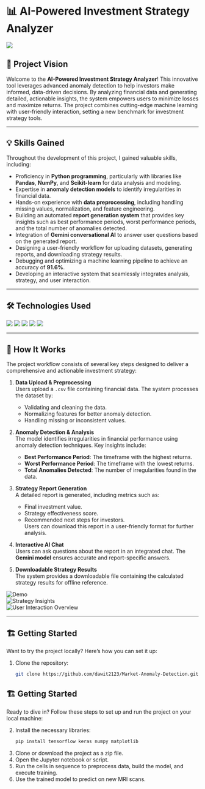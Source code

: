 # 📊 AI-Powered Investment Strategy Analyzer  
<img src="https://img.shields.io/badge/-Solo Project-f2336f?&style=for-the-badge&logoColor=white" />  

## 🌟 Project Vision  

Welcome to the **AI-Powered Investment Strategy Analyzer**! This innovative tool leverages advanced anomaly detection to help investors make informed, data-driven decisions. By analyzing financial data and generating detailed, actionable insights, the system empowers users to minimize losses and maximize returns. The project combines cutting-edge machine learning with user-friendly interaction, setting a new benchmark for investment strategy tools.  

---  

## 💡 Skills Gained  

Throughout the development of this project, I gained valuable skills, including:  

- Proficiency in **Python programming**, particularly with libraries like **Pandas**, **NumPy**, and **Scikit-learn** for data analysis and modeling.  
- Expertise in **anomaly detection models** to identify irregularities in financial data.  
- Hands-on experience with **data preprocessing**, including handling missing values, normalization, and feature engineering.  
- Building an automated **report generation system** that provides key insights such as best performance periods, worst performance periods, and the total number of anomalies detected.  
- Integration of **Gemini conversational AI** to answer user questions based on the generated report.  
- Designing a user-friendly workflow for uploading datasets, generating reports, and downloading strategy results.  
- Debugging and optimizing a machine learning pipeline to achieve an accuracy of **91.6%**.  
- Developing an interactive system that seamlessly integrates analysis, strategy, and user interaction.  

---  

## 🛠 Technologies Used  

<div>  
  <img src="https://img.shields.io/badge/-Python-3776AB?&style=for-the-badge&logo=python&logoColor=white" />  
  <img src="https://img.shields.io/badge/-Pandas-150458?&style=for-the-badge&logo=pandas&logoColor=white" />  
  <img src="https://img.shields.io/badge/-NumPy-013243?&style=for-the-badge&logo=numpy&logoColor=white" />  
  <img src="https://img.shields.io/badge/-Scikit Learn-F7931E?&style=for-the-badge&logo=scikit-learn&logoColor=white" />  
  <img src="https://img.shields.io/badge/-Gemini AI-5C2D91?&style=for-the-badge&logo=azure-devops&logoColor=white" />  
</div>  

---  

## 🚀 How It Works  

The project workflow consists of several key steps designed to deliver a comprehensive and actionable investment strategy:  

1. **Data Upload & Preprocessing**  
   Users upload a `.csv` file containing financial data. The system processes the dataset by:  
   - Validating and cleaning the data.  
   - Normalizing features for better anomaly detection.  
   - Handling missing or inconsistent values.  

2. **Anomaly Detection & Analysis**  
   The model identifies irregularities in financial performance using anomaly detection techniques. Key insights include:  
   - **Best Performance Period**: The timeframe with the highest returns.  
   - **Worst Performance Period**: The timeframe with the lowest returns.  
   - **Total Anomalies Detected**: The number of irregularities found in the data.  

3. **Strategy Report Generation**  
   A detailed report is generated, including metrics such as:  
   - Final investment value.  
   - Strategy effectiveness score.  
   - Recommended next steps for investors.  
   Users can download this report in a user-friendly format for further analysis.  

4. **Interactive AI Chat**  
   Users can ask questions about the report in an integrated chat. The **Gemini model** ensures accurate and report-specific answers.  

5. **Downloadable Strategy Results**  
   The system provides a downloadable file containing the calculated strategy results for offline reference.  

![Demo](https://github.com/dawit2123/Market-Anomaly-Detection/blob/main/Demos/ai%20investment%20strategy%20planner.png)  
![Strategy Insights](https://github.com/dawit2123/Market-Anomaly-Detection/blob/main/Demos/ai%20investment%20strategy%20planner2.png)  
![User Interaction Overview](https://github.com/dawit2123/Market-Anomaly-Detection/blob/main/Demos/bot%20response.png)  

---  

## 🏗 Getting Started  

Want to try the project locally? Here’s how you can set it up:  

1. Clone the repository:  
   ```bash  
   git clone https://github.com/dawit2123/Market-Anomaly-Detection.git
## 🏗 Getting Started  

Ready to dive in? Follow these steps to set up and run the project on your local machine:  

2. Install the necessary libraries:  
   ```bash  
   pip install tensorflow keras numpy matplotlib
3. Clone or download the project as a zip file.
4. Open the Jupyter notebook or script.
5. Run the cells in sequence to preprocess data, build the model, and execute training.
6. Use the trained model to predict on new MRI scans.


